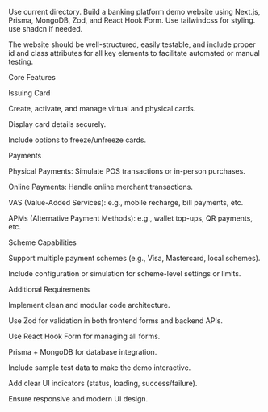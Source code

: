 Use current directory. Build a banking platform demo website using Next.js, Prisma, MongoDB, Zod, and React Hook Form. Use tailwindcss for styling. use shadcn if needed.

The website should be well-structured, easily testable, and include proper id and class attributes for all key elements to facilitate automated or manual testing.

Core Features

Issuing Card

Create, activate, and manage virtual and physical cards.

Display card details securely.

Include options to freeze/unfreeze cards.

Payments

Physical Payments: Simulate POS transactions or in-person purchases.

Online Payments: Handle online merchant transactions.

VAS (Value-Added Services): e.g., mobile recharge, bill payments, etc.

APMs (Alternative Payment Methods): e.g., wallet top-ups, QR payments, etc.

Scheme Capabilities

Support multiple payment schemes (e.g., Visa, Mastercard, local schemes).

Include configuration or simulation for scheme-level settings or limits.

Additional Requirements

Implement clean and modular code architecture.

Use Zod for validation in both frontend forms and backend APIs.

Use React Hook Form for managing all forms.

Prisma + MongoDB for database integration.

Include sample test data to make the demo interactive.

Add clear UI indicators (status, loading, success/failure).

Ensure responsive and modern UI design.